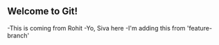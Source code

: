 ## Welcome to Git!

-This is coming from Rohit
-Yo, Siva here
-I'm adding this from 'feature-branch'
